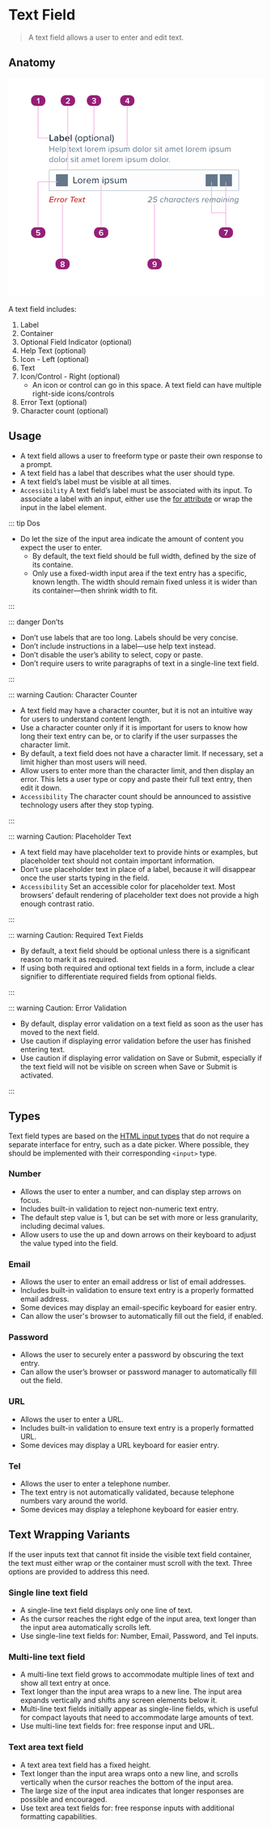 # Text Field

> A text field allows a user to enter and edit text.

## Anatomy

![A diagram of the text field's various pieces, defined below.](../assets/comp_text-field.png)

A text field includes:

1. Label
2. Container
3. Optional Field Indicator (optional)
4. Help Text (optional)
5. Icon - Left (optional)
6. Text
7. Icon/Control - Right (optional)
   - An icon or control can go in this space. A text field can have multiple right-side icons/controls
8. Error Text (optional)
9. Character count (optional)

## Usage

- A text field allows a user to freeform type or paste their own response to a prompt.
- A text field has a label that describes what the user should type.
- A text field’s label must be visible at all times.
- `Accessibility` A text field’s label must be associated with its input. To associate a label with an input, either use the [for attribute](https://developer.mozilla.org/en-US/docs/Web/HTML/Element/label#attr-for) or wrap the input in the label element.

::: tip Dos

- Do let the size of the input area indicate the amount of content you expect the user to enter.
  - By default, the text field should be full width, defined by the size of its containe.
  - Only use a fixed-width input area if the text entry has a specific, known length. The width should remain fixed unless it is wider than its container&mdash;then shrink width to fit.

:::

::: danger Don’ts

- Don’t use labels that are too long. Labels should be very concise.
- Don’t include instructions in a label&mdash;use help text instead.
- Don’t disable the user’s ability to select, copy or paste.
- Don’t require users to write paragraphs of text in a single-line text field.

:::

::: warning Caution: Character Counter

- A text field may have a character counter, but it is not an intuitive way for users to understand content length.
- Use a character counter only if it is important for users to know how long their text entry can be, or to clarify if the user surpasses the character limit.
- By default, a text field does not have a character limit. If necessary, set a limit higher than most users will need.
- Allow users to enter more than the character limit, and then display an error. This lets a user type or copy and paste their full text entry, then edit it down.
- `Accessibility` The character count should be announced to assistive technology users after they stop typing.

:::

::: warning Caution: Placeholder Text

- A text field may have placeholder text to provide hints or examples, but placeholder text should not contain important information.
- Don’t use placeholder text in place of a label, because it will disappear once the user starts typing in the field.
- `Accessibility` Set an accessible color for placeholder text. Most browsers’ default rendering of placeholder text does not provide a high enough contrast ratio.

:::

::: warning Caution: Required Text Fields

- By default, a text field should be optional unless there is a significant reason to mark it as required.
- If using both required and optional text fields in a form, include a clear signifier to differentiate required fields from optional fields.

:::

::: warning Caution: Error Validation

- By default, display error validation on a text field as soon as the user has moved to the next field.
- Use caution if displaying error validation before the user has finished entering text.
- Use caution if displaying error validation on Save or Submit, especially if the text field will not be visible on screen when Save or Submit is activated.

:::

## Types

Text field types are based on the [HTML input types](https://developer.mozilla.org/en-US/docs/Web/HTML/Element/input) that do not require a separate interface for entry, such as a date picker.
Where possible, they should be implemented with their corresponding `<input>` type.

### Number

- Allows the user to enter a number, and can display step arrows on focus.
- Includes built-in validation to reject non-numeric text entry.
- The default step value is 1, but can be set with more or less granularity, including decimal values.
- Allow users to use the up and down arrows on their keyboard to adjust the value typed into the field.

### Email

- Allows the user to enter an email address or list of email addresses.
- Includes built-in validation to ensure text entry is a properly formatted email address.
- Some devices may display an email-specific keyboard for easier entry.
- Can allow the user's browser to automatically fill out the field, if enabled.

### Password

- Allows the user to securely enter a password by obscuring the text entry.
- Can allow the user’s browser or password manager to automatically fill out the field.

### URL

- Allows the user to enter a URL.
- Includes built-in validation to ensure text entry is a properly formatted URL.
- Some devices may display a URL keyboard for easier entry.

### Tel

- Allows the user to enter a telephone number.
- The text entry is not automatically validated, because telephone numbers vary around the world.
- Some devices may display a telephone keyboard for easier entry.

## Text Wrapping Variants

If the user inputs text that cannot fit inside the visible text field container, the text must either wrap or the container must scroll with the text.
Three options are provided to address this need.

### Single line text field

- A single-line text field displays only one line of text.
- As the cursor reaches the right edge of the input area, text longer than the input area automatically scrolls left.
- Use single-line text fields for: Number, Email, Password, and Tel inputs.

### Multi-line text field

- A multi-line text field grows to accommodate multiple lines of text and show all text entry at once.
- Text longer than the input area wraps to a new line. The input area expands vertically and shifts any screen elements below it.
- Multi-line text fields initially appear as single-line fields, which is useful for compact layouts that need to accommodate large amounts of text.
- Use multi-line text fields for: free response input and URL.

### Text area text field

- A text area text field has a fixed height.
- Text longer than the input area wraps onto a new line, and scrolls vertically when the cursor reaches the bottom of the input area.
- The large size of the input area indicates that longer responses are possible and encouraged.
- Use text area text fields for: free response inputs with additional formatting capabilities.

